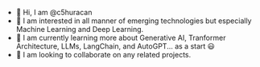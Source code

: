 - 👋 Hi, I am @c5huracan
- 👀 I am interested in all manner of emerging technologies but especially Machine Learning and Deep Learning.
- 🌱 I am currently learning more about Generative AI, Tranformer Architecture, LLMs, LangChain, and AutoGPT... as a start :smiley:
- 💞️ I am looking to collaborate on any related projects.
<!---
- 📫 How to reach me: 
--->

<!---
c5huracan/c5huracan is a ✨ special ✨ repository because its `README.md` (this file) appears on your GitHub profile.
You can click the Preview link to take a look at your changes.
--->
